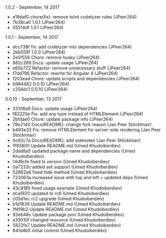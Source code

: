 1.0.2 - September, 14 2017

* e18daf0 chore(fix): remove tslint codelyzer rules (JPeer264)
* 7b38ca0 1.0.1 (JPeer264)
* 05514df 1.0.1 (JPeer264)

1.0.1 - September, 14 2017

* dcc738f fix: add codelyzer into dependencies (JPeer264)
* 2bb559f 1.0.0 (JPeer264)
* 2e5f556 Chore: remove husky (JPeer264)
* 882c269 Docs: update usage (JPeer264)
* e65b722 Refactor: remove unnecessary stuff (JPeer264)
* f7dd796 Refactor: rewrite for Angular 4 (JPeer264)
* f203ead Chore: update scripts and dependencies (JPeer264)
* b984482 0.0.10 (JPeer264)
* c256dc1 0.0.10 (JPeer264)

0.0.10 - September, 13 2017

* 33108a9 Docs: update usage (JPeer264)
* f82225e Fix: add any type instead of HTMLElement (JPeer264)
* 2bfdae0 Chore: update package info (JPeer264)
* 79e2140 Docs(README): change fork reason (Jan Peer Stöcklmair)
* b493e33 Fix: remove HTMLElement for server-side rendering (Jan Peer Stöcklmair)
* 0c62c7a Docs(README): add sidenotes (Jan Peer Stöcklmair)
* 1f93800 Update README.md (Umed Khudoiberdiev)
* 2dad8a5 updated package name and dependencies (Umed Khudoiberdiev)
* 14d9cfe fixed ts version (Umed Khudoiberdiev)
* 0a7233c added aot support (Umed Khudoiberdiev)
* 52662a6 fixed hide method (Umed Khudoiberdiev)
* 723063a increased issue with top and left + updated deps (Umed Khudoiberdiev)
* 43c9185 fixed usage example (Umed Khudoiberdiev)
* dca1920 updated to rc6 (Umed Khudoiberdiev)
* c05d1ec rc2 upgrade (Umed Khudoiberdiev)
* b1d1839 Update README.md (Umed Khudoiberdiev)
* 1f4f9b2 Update README.md (Umed Khudoiberdiev)
* 92eb48c Update package.json (Umed Khudoiberdiev)
* a35010f changed resource (Umed Khudoiberdiev)
* 5822fa7 Update README.md (Umed Khudoiberdiev)
* 841d4b5 initial commit (Umed Khudoiberdiev)
